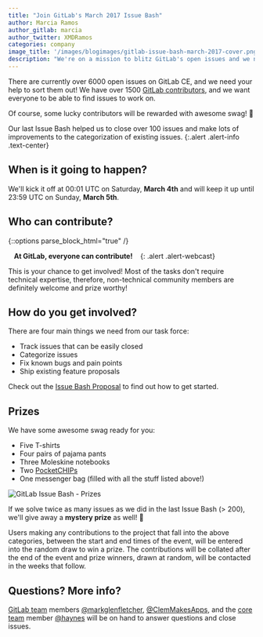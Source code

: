 ```yaml
---
title: "Join GitLab's March 2017 Issue Bash"
author: Marcia Ramos
author_gitlab: marcia
author_twitter: XMDRamos
categories: company
image_title: '/images/blogimages/gitlab-issue-bash-march-2017-cover.png'
description: "We're on a mission to blitz GitLab's open issues and we need your help!"
---
```


There are currently over 6000 open issues on GitLab CE,
and we need your help to sort them out! We have over 1500
[GitLab contributors](http://contributors.gitlab.com/contributors/),
and we want everyone to be able to find issues to work on.

Of course, some lucky contributors will be rewarded with awesome swag! 🙌

<!-- more -->

Our last Issue Bash helped us to close over 100 issues and make lots of
improvements to the categorization of existing issues.
{:.alert .alert-info .text-center}

## When is it going to happen?

We'll kick it off at 00:01 UTC on Saturday, **March 4th**
and will keep it up until 23:59 UTC on Sunday, **March 5th**.

## Who can contribute?

{::options parse_block_html="true" /}

<i class="fab fa-gitlab" style="color:rgb(107,79,187); font-size:.85em" aria-hidden="true"></i>
&nbsp;&nbsp;
**At GitLab, everyone can contribute!**
&nbsp;&nbsp;
<i class="fab fa-gitlab" style="color:rgb(107,79,187); font-size:.85em" aria-hidden="true"></i>
{: .alert .alert-webcast}

This is your chance to get involved! Most of the tasks don't require
technical expertise, therefore, non-technical community
members are definitely welcome and prize worthy!

## How do you get involved?

There are four main things we need from our task force:

- Track issues that can be easily closed
- Categorize issues
- Fix known bugs and pain points
- Ship existing feature proposals

Check out the [Issue Bash Proposal](https://gitlab.com/gitlab-org/gitlab-ce/issues/27272) to find out how to get started.

## Prizes

We have some awesome swag ready for you:

- Five T-shirts
- Four pairs of pajama pants
- Three Moleskine notebooks
- Two [PocketCHIPs](https://getchip.com/pages/pocketchip)
- One messenger bag (filled with all the stuff listed above!)

![GitLab Issue Bash - Prizes](/images/blogimages/gitlab-issue-bash-march-2017-prizes.png)

If we solve twice as many issues as we did in
the last Issue Bash (> 200), we'll give away a **mystery prize** as well! 🎉

Users making any contributions to the project that fall into the above categories,
between the start and end times of the event, will be entered into the random draw
to win a prize. The contributions will be collated after the end of the event and
prize winners, drawn at random, will be contacted in the weeks that follow.

## Questions? More info?

[GitLab team](/company/team/) members [@markglenfletcher](https://gitlab.com/markglenfletcher), [@ClemMakesApps](https://gitlab.com/ClemMakesApps), and the [core team](/community/core-team/) member [@haynes](https://gitlab.com/haynes) will be on hand to answer questions and close issues.
